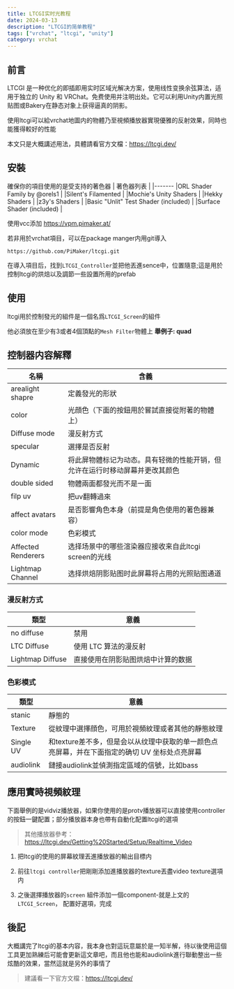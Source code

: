 ```yaml
---
title: LTCGI实时光教程
date: 2024-03-13
description: "LTCGI的简单教程"
tags: ["vrchat", "ltcgi", "unity"]
category: vrchat
---
```

## 前言
LTCGI 是一种优化的即插即用实时区域光解决方案，使用线性变换余弦算法，适用于独立的 Unity 和 VRChat。免费使用并注明出处。它可以利用Unity内置光照贴图或Bakery在静态对象上获得逼真的阴影。

使用ltcgi可以給vrchat地圖内的物體乃至視頻播放器實現優雅的反射效果，同時也能獲得較好的性能

本文只是大概講述用法，具體請看官方文檔：https://ltcgi.dev/

## 安裝
確保你的項目使用的是受支持的著色器
|  著色器列表 |
|-------
|ORL Shader Family by @orels1 |
|Silent's Filamented   |
|Mochie's Unity Shaders |
|Hekky Shaders |
|z3y's Shaders |
|Basic "Unlit" Test Shader (included) |
|Surface Shader (included)  |

使用vcc添加
https://vpm.pimaker.at/

若非用於vrchat項目，可以在package manger内用git導入
```shell
https://github.com/PiMaker/ltcgi.git
```

在導入項目后，找到`LTCGI_Controller`並把他丟進sence中，位置隨意;這是用於控制ltcgi的烘焙以及調節一些設置所用的prefab


## 使用
ltcgi用於控制發光的組件是一個名爲`LTCGI_Screen`的組件

他必須放在至少有3或者4個頂點的`Mesh Filter`物體上
**舉例子: quad**



## 控制器内容解釋




|  名稱  |  含義 |
| ------|-------|
| arealight shapre | 定義發光的形狀 |
| color | 光顔色（下面的按鈕用於嘗試直接從附著的物體上）|
| Diffuse mode | 漫反射方式 |
| specular | 選擇是否反射 | 
| Dynamic | 将此屏物體标记为动态。具有轻微的性能开销，但允许在运行时移动屏幕并更改其颜色 | 
| double sided | 物體兩面都發光而不是一面 |
| filp uv | 把uv翻轉過來 |
| affect avatars |是否影響角色本身（前提是角色使用的著色器兼容）|
| color mode | 色彩模式 |
| Affected Renderers | 选择场景中的哪些渲染器应接收来自此ltcgi screen的光线 | 
| Lightmap Channel | 选择烘焙阴影贴图时此屏幕将占用的光照贴图通道

### 漫反射方式
| 類型 | 意義 |
| -----| ----|
| no diffuse | 禁用 |
| LTC Diffuse | 使用 LTC 算法的漫反射 | 
| Lightmap Diffuse | 直接使用在阴影贴图烘焙中计算的数据 |

### 色彩模式
| 類型 | 意義 |
| -----| ----|
| stanic | 靜態的
| Texture | 從紋理中選擇顔色，可用於視頻紋理或者其他的靜態紋理| 
| Single UV | 和texture差不多，但是会以从纹理中获取的单一颜色点亮屏幕，并在下面指定的确切 UV 坐标处点亮屏幕| 
| audiolink | 鏈接audiolink並偵測指定區域的信號，比如bass |


## 應用實時視頻紋理
下面舉例的是vidviz播放器，如果你使用的是protv播放器可以直接使用controller的按鈕一鍵配置；部分播放器本身也帶有自動化配置ltcgi的選項

>其他播放器參考：https://ltcgi.dev/Getting%20Started/Setup/Realtime_Video

1. 把ltcgi的使用的屏幕紋理丟進播放器的輸出目標内




2. 前往`ltcgi controller`把剛剛添加進播放器的texture丟盡video texture選項内




4. 之後選擇播放器的`screen` 組件添加一個component-就是上文的`LTCGI_Screen`， 配置好選項，完成

## 後記
大概講完了ltcgi的基本内容，我本身也對這玩意屬於是一知半解，待以後使用這個工具更加熟練后可能會更新這文章吧，而且他也能和audiolink進行聯動整出一些炫酷的效果，當然這就是另外的事情了

>建議看一下官方文檔：https://ltcgi.dev/
